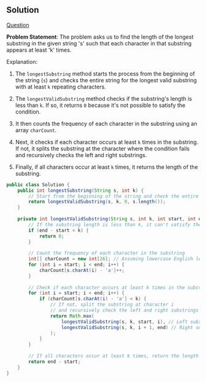 ## Solution

[Question](https://leetcode.com/problems/longest-substring-with-at-least-k-repeating-characters/description/)

**Problem Statement**: The problem asks us to find the length of the longest substring in the given string 's' such that each character in that substring appears at least 'k' times.


Explanation:

1. The `longestSubstring` method starts the process from the beginning of the string (`s`) and checks the entire string for the longest valid substring with at least `k` repeating characters.

2. The `longestValidSubstring` method checks if the substring's length is less than `k`. If so, it returns `0` because it's not possible to satisfy the condition.

3. It then counts the frequency of each character in the substring using an array `charCount`.

4. Next, it checks if each character occurs at least `k` times in the substring. If not, it splits the substring at the character where the condition fails and recursively checks the left and right substrings.

5. Finally, if all characters occur at least `k` times, it returns the length of the substring.

```java
public class Solution {
    public int longestSubstring(String s, int k) {
        // Start from the beginning of the string and check the entire string
        return longestValidSubstring(s, k, 0, s.length());
    }
    
    private int longestValidSubstring(String s, int k, int start, int end) {
        // If the substring length is less than k, it can't satisfy the condition
        if (end - start < k) {
            return 0;
        }
        
        // Count the frequency of each character in the substring
        int[] charCount = new int[26]; // Assuming lowercase English letters
        for (int i = start; i < end; i++) {
            charCount[s.charAt(i) - 'a']++;
        }
        
        // Check if each character occurs at least k times in the substring
        for (int i = start; i < end; i++) {
            if (charCount[s.charAt(i) - 'a'] < k) {
                // If not, split the substring at character i
                // and recursively check the left and right substrings
                return Math.max(
                    longestValidSubstring(s, k, start, i), // Left substring
                    longestValidSubstring(s, k, i + 1, end) // Right substring
                );
            }
        }
        
        // If all characters occur at least k times, return the length of the substring
        return end - start;
    }
}
```
